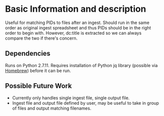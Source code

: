 # Basic Information and description

Useful for matching PIDs to files after an ingest. Should run in the same order as original ingest spreadsheet and thus PIDs should be in the right order to begin with. However, dc:title is extracted so we can always compare the two if there's concern.

## Dependencies

Runs on Python 2.7.11. Requires installation of Python jq library (possible via [Homebrew](http://brew.sh/)) before it can be run.

## Possible Future Work

- Currently only handles single ingest file, single output file.
- Ingest file and output file defined by user, may be useful to take in group of files and output matching filenames.
